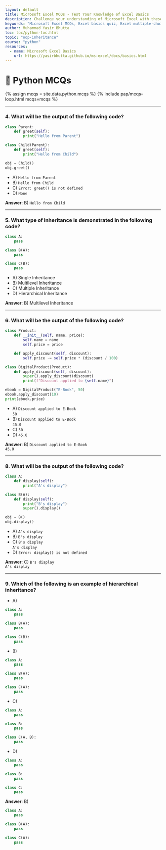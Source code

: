 ```yaml
---
layout: default
title: Microsoft Excel MCQs - Test Your Knowledge of Excel Basics
description: Challenge your understanding of Microsoft Excel with these multiple-choice questions. Covering topics like worksheets, workbooks, formulas, shortcuts, and data entry, this quiz is perfect for beginners to assess and improve their Excel skills.
keywords: "Microsoft Excel MCQs, Excel basics quiz, Excel multiple-choice questions, Excel worksheets and workbooks, Excel formulas quiz, Excel shortcuts test, Excel data entry practice, beginner Excel quiz, Excel fundamentals assessment, Microsoft Excel skills test"
author: Muhammad Yasir Bhutta
toc: toc/python-toc.html
topic: "oop-inheritance"
course: "python"
resources:
  - name: Microsoft Excel Basics
    url: https://yasirbhutta.github.io/ms-excel/docs/basics.html
---
```


<h1>🐍 Python MCQs</h1>

{% assign mcqs = site.data.python.mcqs %}
{% include pap/mcqs-loop.html mcqs=mcqs %}




---

### **4. What will be the output of the following code?**

```python
class Parent:
    def greet(self):
        print("Hello from Parent")

class Child(Parent):
    def greet(self):
        print("Hello from Child")

obj = Child()
obj.greet()
```

- A) `Hello from Parent`  
- B) `Hello from Child`  
- C) `Error: greet() is not defined`  
- D) `None`  

**Answer**: B) `Hello from Child`  

---

### **5. What type of inheritance is demonstrated in the following code?**

```python
class A:
    pass

class B(A):
    pass

class C(B):
    pass
```

- A) Single Inheritance  
- B) Multilevel Inheritance  
- C) Multiple Inheritance  
- D) Hierarchical Inheritance  

**Answer**: B) Multilevel Inheritance  

---

### **6. What will be the output of the following code?**

```python
class Product:
    def __init__(self, name, price):
        self.name = name
        self.price = price

    def apply_discount(self, discount):
        self.price -= self.price * (discount / 100)

class DigitalProduct(Product):
    def apply_discount(self, discount):
        super().apply_discount(discount)
        print(f"Discount applied to {self.name}")

ebook = DigitalProduct("E-Book", 50)
ebook.apply_discount(10)
print(ebook.price)
```

- A) `Discount applied to E-Book`  
     `50`  
- B) `Discount applied to E-Book`  
     `45.0`  
- C) `50`  
- D) `45.0`  

**Answer**: B) `Discount applied to E-Book`  
     `45.0`  

---

### **8. What will be the output of the following code?**

```python
class A:
    def display(self):
        print("A's display")

class B(A):
    def display(self):
        print("B's display")
        super().display()

obj = B()
obj.display()
```

- A) `A's display`  
- B) `B's display`  
- C) `B's display`  
     `A's display`  
- D) `Error: display() is not defined`  

**Answer**: C) `B's display`  
     `A's display`  

---

### **9. Which of the following is an example of hierarchical inheritance?**
- A)  
```python
class A:
    pass

class B(A):
    pass

class C(B):
    pass
```
- B)  
```python
class A:
    pass

class B(A):
    pass

class C(A):
    pass
```
- C)  
```python
class A:
    pass

class B:
    pass

class C(A, B):
    pass
```
- D)  
```python
class A:
    pass

class B:
    pass

class C:
    pass
```

**Answer**: B)  
```python
class A:
    pass

class B(A):
    pass

class C(A):
    pass
```

